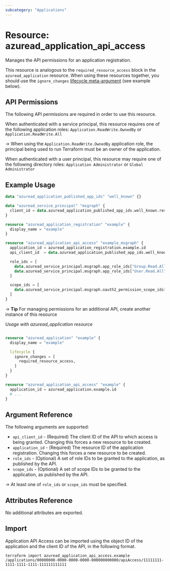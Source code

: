 ```yaml
---
subcategory: "Applications"
---
```


# Resource: azuread_application_api_access

Manages the API permissions for an application registration.

This resource is analogous to the `required_resource_access` block in the `azuread_application` resource. When using these resources together, you should use the `ignore_changes` [lifecycle meta-argument](https://developer.hashicorp.com/terraform/language/meta-arguments/lifecycle) (see example below).

## API Permissions

The following API permissions are required in order to use this resource.

When authenticated with a service principal, this resource requires one of the following application roles: `Application.ReadWrite.OwnedBy` or `Application.ReadWrite.All`

-> When using the `Application.ReadWrite.OwnedBy` application role, the principal being used to run Terraform must be an owner of the application.

When authenticated with a user principal, this resource may require one of the following directory roles: `Application Administrator` or `Global Administrator`

## Example Usage

```terraform
data "azuread_application_published_app_ids" "well_known" {}

data "azuread_service_principal" "msgraph" {
  client_id = data.azuread_application_published_app_ids.well_known.result["MicrosoftGraph"]
}

resource "azuread_application_registration" "example" {
  display_name = "example"
}

resource "azuread_application_api_access" "example_msgraph" {
  application_id = azuread_application_registration.example.id
  api_client_id  = data.azuread_application_published_app_ids.well_known.result["MicrosoftGraph"]

  role_ids = [
    data.azuread_service_principal.msgraph.app_role_ids["Group.Read.All"],
    data.azuread_service_principal.msgraph.app_role_ids["User.Read.All"],
  ]

  scope_ids = [
    data.azuread_service_principal.msgraph.oauth2_permission_scope_ids["User.ReadWrite"],
  ]
}
```

-> **Tip** For managing permissions for an additional API, create another instance of this resource

*Usage with azuread_application resource*

```terraform

resource "azuread_application" "example" {
  display_name = "example"

  lifecycle {
    ignore_changes = [
      required_resource_access,
    ]
  }
}

resource "azuread_application_api_access" "example" {
  application_id = azuread_application.example.id
  # ...
}
```

## Argument Reference

The following arguments are supported:

* `api_client_id` - (Required) The client ID of the API to which access is being granted. Changing this forces a new resource to be created.
* `application_id` - (Required) The resource ID of the application registration. Changing this forces a new resource to be created.
* `role_ids` - (Optional) A set of role IDs to be granted to the application, as published by the API.
* `scope_ids` - (Optional) A set of scope IDs to be granted to the application, as published by the API.

-> At least one of `role_ids` or `scope_ids` must be specified.

## Attributes Reference

No additional attributes are exported.

## Import

Application API Access can be imported using the object ID of the application and the client ID of the API, in the following format.

```shell
terraform import azuread_application_api_access.example /applications/00000000-0000-0000-0000-000000000000/apiAccess/11111111-1111-1111-1111-111111111111
```
